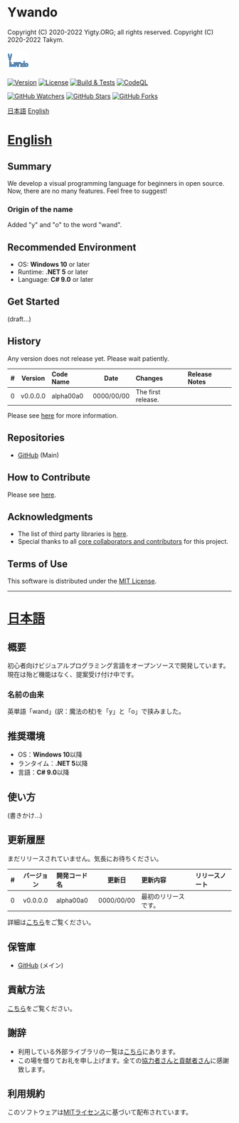 # Ywando
Copyright (C) 2020-2022 Yigty.ORG; all rights reserved.
Copyright (C) 2020-2022 Takym.

![Ywando](LOGO.png)

[![Version](https://img.shields.io/badge/version-none-inactive)](https://github.com/YigtyORG/Ywando/releases)
[![License](https://img.shields.io/github/license/YigtyORG/Ywando)](LICENSE.md)
[![Build & Tests](https://github.com/YigtyORG/Ywando/workflows/BuildTest/badge.svg)](https://github.com/YigtyORG/Ywando/actions?query=workflow%3ABuildTest)
[![CodeQL](https://github.com/YigtyORG/Ywando/workflows/CodeQL/badge.svg)](https://github.com/YigtyORG/Ywando/actions?query=workflow%3ACodeQL)

[![GitHub Watchers](https://img.shields.io/github/watchers/YigtyORG/Ywando?style=social)](https://github.com/YigtyORG/Ywando/watchers)
[![GitHub Stars](https://img.shields.io/github/stars/YigtyORG/Ywando?style=social)](https://github.com/YigtyORG/Ywando/stargazers)
[![GitHub Forks](https://img.shields.io/github/forks/YigtyORG/Ywando?style=social)](https://github.com/YigtyORG/Ywando/network/members)

[日本語](#ja)
[English](#en)



# <a id="en" href="#en">English</a>

## Summary
We develop a visual programming language for beginners in open source.
Now, there are no many features. Feel free to suggest!

### Origin of the name
Added "y" and "o" to the word "wand".

## Recommended Environment
* OS: **Windows 10** or later
* Runtime: **.NET 5** or later
* Language: **C# 9.0** or later

## Get Started
(draft...)

## History
Any version does not release yet. Please wait patiently.

| # |Version |Code Name|Date      |Changes           |Release Notes|
|--:|:------:|:--------|:--------:|:-----------------|:------------|
|  0|v0.0.0.0|alpha00a0|0000/00/00|The first release.|             |

Please see [here](./CHANGELOG.md) for more information.

## Repositories
- [GitHub](https://github.com/YigtyORG/Ywando) (Main)

## How to Contribute
Please see [here](./CONTRIBUTING.md).

## Acknowledgments
* The list of third party libraries is [here](./THIRD_PARTY_NOTICE.md).
* Special thanks to all [core collaborators and contributors](./CONTRIBUTORS.md) for this project.

## Terms of Use
This software is distributed under the [MIT License](./LICENSE.md).


----------------------------------------------------------------


# <a id="ja" href="#ja">日本語</a>

## 概要
初心者向けビジュアルプログラミング言語をオープンソースで開発しています。
現在は殆ど機能はなく、提案受け付け中です。

### 名前の由来
英単語「wand」(訳：魔法の杖)を「y」と「o」で挟みました。

## 推奨環境
* OS：**Windows 10**以降
* ランタイム：**.NET 5**以降
* 言語：**C# 9.0**以降

## 使い方
(書きかけ...)

## 更新履歴
まだリリースされていません。気長にお待ちください。

| # |バージョン|開発コード名|更新日    |更新内容            |リリースノート|
|--:|:--------:|:-----------|:--------:|:-------------------|:-------------|
|  0|v0.0.0.0  |alpha00a0   |0000/00/00|最初のリリースです。|              |

詳細は[こちら](./CHANGELOG.md)をご覧ください。

## 保管庫
- [GitHub](https://github.com/YigtyORG/Ywando) (メイン)

## 貢献方法
[こちら](./CONTRIBUTING.md)をご覧ください。

## 謝辞
* 利用している外部ライブラリの一覧は[こちら](./THIRD_PARTY_NOTICE.md)にあります。
* この場を借りてお礼を申し上げます。全ての[協力者さんと貢献者さん](./CONTRIBUTORS.md)に感謝致します。

## 利用規約
このソフトウェアは[MITライセンス](./LICENSE.md)に基づいて配布されています。
